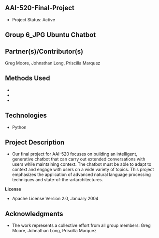 **AAI-520-Final-Project**
-
- Project Status: Active

**Group 6_JPG Ubuntu Chatbot**
-  

**Partner(s)/Contributor(s)**
-
Greg Moore,
Johnathan Long, 
Priscilla Marquez 

**Methods Used**
-
- 
- 
- 

**Technologies**
-
- Python

**Project Description**
-
- Our final project for AAI-520 focuses on building an intelligent, generative chatbot that can carry out extended conversations with users while maintaining context. The chatbot must be able to adapt to context and engage with users on a wide variety of topics. This project emphasizes the application of advanced natural language processing techniques and state-of-the-artarchitectures.


**License**
- Apache License Version 2.0, January 2004

**Acknowledgments**
-
- The work represents a collective effort from all group members: Greg Moore, Johnathan Long, Priscilla Marquez 
